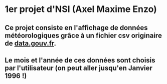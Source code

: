 # 1er projet d'NSI (Axel Maxime Enzo)
## Ce projet consiste en l'affichage de données météorologiques grâce à un fichier csv originaire de [data.gouv.fr](https://www.data.gouv.fr/fr/datasets/donnees-d-observation-des-principales-stations-meteorologiques/).
## Le mois et l'année de ces données sont choisis par l'utilisateur (on peut aller jusqu'en Janvier 1996 !)
